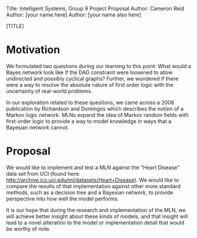 Title: Intelligent Systems, Group 9 Project Proposal
Author: Cameron Reid
Author: [your name here]
Author: [your name also here]

[TITLE]

# Motivation

We formulated two questions during our learning to this point: What would a
Bayes network look like if the DAG constraint were loosened to allow
undirected and possibly cyclical graphs? Further, we wondered if there were a
way to resolve the absolute nature of first order logic with the uncertainty of
real-world problems.

In our exploration related to these questions, we came across a 2006
publication by Richardson and Domingos which describes the notion of a Markov
logic network. MLNs expand the idea of Markov random fields with first-order
logic to provide a way to model knowledge in ways that a Bayesian network
cannot.

# Proposal

We would like to implement and test a MLN against the "Heart Disease" data set
from UCI (found here: http://archive.ics.uci.edu/ml/datasets/Heart+Disease). We
would like to compare the results of that implementation against other more
standard methods, such as a decision tree and a Bayesian network, to provide
perspective into how well the model performs.

It is our hope that during the research and implementation of the MLN, we will
achieve better insight about these kinds of models, and that insight will lead
to a novel alteration to the model or implementation detail that would be
worthy of note.

